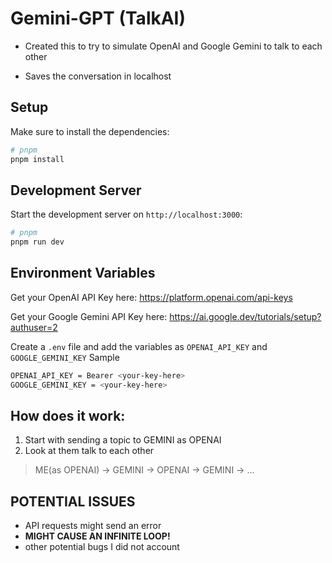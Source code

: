 # Gemini-GPT (TalkAI)

- Created this to try to simulate OpenAI and Google Gemini to talk to each other

- Saves the conversation in localhost

## Setup

Make sure to install the dependencies:

```bash
# pnpm
pnpm install
```

## Development Server

Start the development server on `http://localhost:3000`:

```bash
# pnpm
pnpm run dev
```

## Environment Variables

Get your OpenAI API Key here: https://platform.openai.com/api-keys

Get your Google Gemini API Key here: https://ai.google.dev/tutorials/setup?authuser=2

Create a `.env` file and add the variables as `OPENAI_API_KEY` and `GOOGLE_GEMINI_KEY`
Sample
```bash
OPENAI_API_KEY = Bearer <your-key-here>
GOOGLE_GEMINI_KEY = <your-key-here>
```

## How does it work:
1. Start with sending a topic to GEMINI as OPENAI
2. Look at them talk to each other

> ME(as OPENAI) -> GEMINI -> OPENAI -> GEMINI -> ...

## POTENTIAL ISSUES
- API requests might send an error
- **MIGHT CAUSE AN INFINITE LOOP!**
- other potential bugs I did not account
